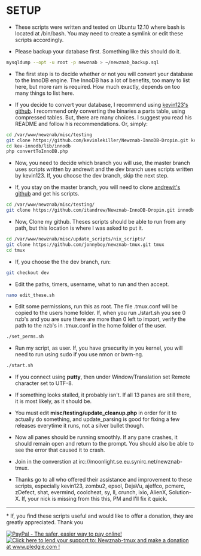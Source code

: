 # SETUP

 * These scripts were written and tested on Ubuntu 12.10 where bash is located at /bin/bash. You may need to create a symlink or edit these scripts accordingly.

 * Please backup your database first. Something like this should do it.
 
  ```bash
  mysqldump --opt -u root -p newznab > ~/newznab_backup.sql
  ```


 * The first step is to decide whether or not you will convert your database to the InnoDB engine. The InnoDB has a lot of benefits, too many to list here, but more ram is required. How much exactly, depends on too many things to list here.

 * If you decide to convert your database, I recommend using [kevin123's github](https://github.com/kevinlekiller/Newznab-Barracuda.git). I recommend only converting the binaries a parts table, using compressed tables. But, there are many choices. I suggest you read his README and follow his recommendations. Or, simply:

  ```bash
  cd /var/www/newznab/misc/testing
  git clone https://github.com/kevinlekiller/Newznab-InnoDB-Dropin.git kev-innodb
  cd kev-innodb/lib/innodb
  php convertToInnoDB.php
  ```

 * Now, you need to decide which branch you will use, the master branch uses scripts written by andrewit and the dev branch uses scripts written by kevin123. If, you choose the dev branch, skip the next step.

 * If, you stay on the master branch, you will need to clone [andrewit's github](https://github.com/itandrew/Newznab-InnoDB-Dropin.git) and get his scripts.

  ```bash
  cd /var/www/newznab/misc/testing/
  git clone https://github.com/itandrew/Newznab-InnoDB-Dropin.git innodb
  ```  

 * Now, Clone my github. Theses scripts should be able to run from any path, but this location is where I was asked to put it.

  ```bash
  cd /var/www/newznab/misc/update_scripts/nix_scripts/
  git clone https://github.com/jonnyboy/newznab-tmux.git tmux
  cd tmux
  ```  

 * If, you choose the the dev branch, run:

  ```bash
  git checkout dev
  ```

 * Edit the paths, timers, username, what to run and then accept.

  ```bash
  nano edit_these.sh
  ```

 * Edit some permissions, run this as root. The file .tmux.conf will be copied to the users home folder. If, when you run ./start.sh you see 0 nzb's and you are sure there are more than 0 left to import, verify the path to the nzb's in .tmux.conf in the home folder of the user.

  ```bash
  ./set_perms.sh
  ```

 * Run my script, as user. If, you have grsecurity in you kernel, you will need to run using sudo if you use nmon or bwm-ng.

  ```bash
  ./start.sh
  ```

 * If you connect using **putty**, then under Window/Translation set Remote character set to UTF-8.

 * If something looks stalled, it probably isn't. If all 13 panes are still there, it is most likely, as it should be.
 
 * You must edit **misc/testing/update_cleanup.php** in order for it to actually do something, and update_parsing is good for fixing a few releases everytime it runs, not a silver bullet though.

 * Now all panes should be running smoothly. If any pane crashes, it should remain open and return to the prompt. You should also be able to see the error that caused it to crash.

 * Join in the converstion at irc://moonlight.se.eu.synirc.net/newznab-tmux.




 * Thanks go to all who offered their assistance and improvement to these scripts, especially kevin123, zombu2, epsol, DejaVu, ajeffco, pcmerc, zDefect, shat, evermind, coolcheat, sy, ll, crunch, ixio, AlienX, Solution-X. If, your nick is missing from this this, PM and I'll fix it quick.

<hr>
 * If, you find these scripts useful and would like to offer a donation, they are greatly appreciated. Thank you

<a href="https://www.paypal.com/cgi-bin/webscr?cmd=_s-xclick&hosted_button_id=N4AJV5FHZDBFE"><img src="https://www.paypal.com/en_US/i/btn/btn_donateCC_LG.gif" alt="PayPal - The safer, easier way to pay online!" /></a><a href='http://www.pledgie.com/campaigns/18980'><img alt='Click here to lend your support to: Newznab-tmux and make a donation at www.pledgie.com !' src='http://www.pledgie.com/campaigns/18980.png?skin_name=chrome' border='0' /></a>
